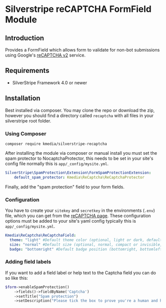 # Silverstripe reCAPTCHA FormField Module

## Introduction
Provides a FormField which allows form to validate for non-bot submissions
using Google's [reCAPTCHA v2](https://developers.google.com/recaptcha/docs/display) service.

## Requirements
 * SilverStripe Framework 4.0 or newer

## Installation
Best installed via composer. You may clone the repo or download the zip, however you should find a directory called `recaptcha` with all files in your silverstripe root folder.

### Using Composer
```
composer require kmedia/silverstripe-recaptcha
```

After installing the module via composer or manual install you must set the spam protector to NocaptchaProtector, this needs to be set in your site's config file normally this is `app/_config/mysite.yml`.
```yml
SilverStripe\SpamProtection\Extension\FormSpamProtectionExtension:
    default_spam_protector: Kmedia\ReCaptcha\ReCaptchaProtector
```

Finally, add the "spam protection" field to your form fields.

### Configuration
You have to create your `sitekey` and `secretkey` in the environments (`.env`) file, which you can get from the [reCAPTCHA page](https://www.google.com/recaptcha). These configuration options must be added to your site's yaml config typically this is `app/_config/mysite.yml`.
```yml
Kmedia\ReCaptcha\ReCaptchaField:
  theme: "light" #Default theme color (optional, light or dark, defaults to light)
  size: "normal" #Default size (optional, normal, compact or invisible, defaults to normal)
  badge: "bottomright" #Default badge position (bottomright, bottomleft or inline, defaults to bottomright)
```

### Adding field labels
If you want to add a field label or help text to the Captcha field you can do so like this:
```php
$form->enableSpamProtection()
    ->fields()->fieldByName('Captcha')
    ->setTitle("Spam protection")
    ->setDescription("Please tick the box to prove you're a human and help us stop spam.");
```
